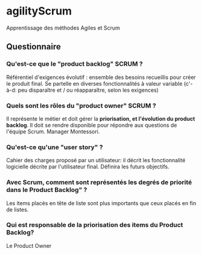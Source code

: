 # agilityScrum
Apprentissage des méthodes Agiles et Scrum


## Questionnaire

### Qu'est-ce que le "product backlog" SCRUM ?

Référentiel d'exigences évolutif : ensemble des besoins recueillis pour créer le produit final. Se partelle en diverses fonctionnalités à valeur variable (c'-à-d: peu disparaître et / ou réapparaître, selon les exigences)

### Quels sont les rôles du "product owner" SCRUM ?

Il représente le métier et doit gérer la **priorisation, et l'évolution du product backlog**. Il doit se rendre disponible pour répondre aux questions de l'équipe Scrum. Manager Montessori.

### Qu'est-ce qu'une "user story" ?

Cahier des charges proposé par un utilisateur: il décrit les fonctionnalité logicielle décrite par l'utilisateur final. Définira les futurs objectifs.

### Avec Scrum, comment sont représentés les degrés de priorité dans le Product Backlog" ?

Les items placés en tête de liste sont plus importants que ceux placés en fin de listes.

### Qui est responsable de la priorisation des items du Product Backlog?

Le Product Owner